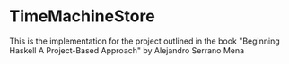 # TimeMachineStore

This is the implementation for the project outlined in the book "Beginning Haskell A Project-Based Approach" by Alejandro Serrano Mena
